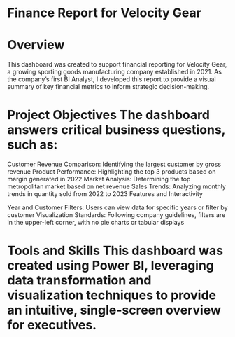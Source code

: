 # Finance Report for Velocity Gear

# Overview
This dashboard was created to support financial reporting for Velocity Gear, a growing sporting goods manufacturing company established in 2021. As the company’s first BI Analyst, I developed this report to provide a visual summary of key financial metrics to inform strategic decision-making.

# Project Objectives The dashboard answers critical business questions, such as:

Customer Revenue Comparison: Identifying the largest customer by gross revenue
Product Performance: Highlighting the top 3 products based on margin generated in 2022
Market Analysis: Determining the top metropolitan market based on net revenue
Sales Trends: Analyzing monthly trends in quantity sold from 2022 to 2023
Features and Interactivity

Year and Customer Filters: Users can view data for specific years or filter by customer
Visualization Standards: Following company guidelines, filters are in the upper-left corner, with no pie charts or tabular displays

# Tools and Skills This dashboard was created using Power BI, leveraging data transformation and visualization techniques to provide an intuitive, single-screen overview for executives.
